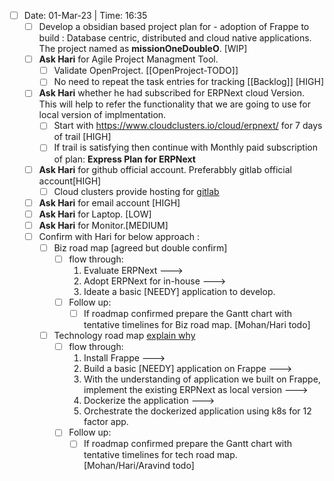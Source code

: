  - [ ] Date: 01-Mar-23 | Time: 16:35 
	- [ ] Develop a obsidian based project plan for - adoption of Frappe to build : Database centric, distributed and cloud native applications.  
		 The project named as **missionOneDoubleO**. [WIP] 
	- [ ] **Ask Hari** for Agile Project Managment Tool.
		- [ ] Validate OpenProject. [[OpenProject-TODO]]
		- [ ] No need to repeat the task entries for tracking [[Backlog]] [HIGH]
	- [ ] **Ask Hari** whether he had subscribed for ERPNext cloud Version. This will help to refer the functionality that we are going to use for local version of implmentation.
		- [ ] Start with https://www.cloudclusters.io/cloud/erpnext/ for 7 days of trail [HIGH]
		- [ ] If trail is satisfying then continue with Monthly paid subscription of plan: **Express Plan for ERPNext**
	- [ ] **Ask Hari** for github official account. Preferabbly gitlab official account[HIGH]
		- [ ] Cloud clusters provide hosting for [gitlab](https://www.cloudclusters.io/cloud/gitlab/)
	- [ ] **Ask Hari** for email account [HIGH]
	- [ ] **Ask Hari** for Laptop. [LOW]
	- [ ] **Ask Hari** for Monitor.[MEDIUM]
	- [ ] Confirm with Hari  for below approach :
		- [ ] Biz road map [agreed but double confirm]
			- [ ] flow through: 
				1. Evaluate ERPNext ---> 
				2. Adopt ERPNext for in-house ---> 
				3. Ideate a basic [NEEDY] application to develop.
			- [ ] Follow up:
				- [ ]  If roadmap confirmed prepare the Gantt chart with tentative timelines for Biz road map. [Mohan/Hari todo]
		- [ ] Technology road map [explain why](https://github.com/frappe/erpnext)
			- [ ] flow through:
				1. Install Frappe ---> 
				2. Build a basic [NEEDY] application on Frappe ---> 
				3. With the understanding of application we built on Frappe, implement the existing ERPNext as local version ---> 
				4. Dockerize the application ---> 
				5. Orchestrate the dockerized application using k8s for 12 factor app.
			- [ ] Follow up:
				- [ ] If roadmap confirmed prepare the Gantt chart with tentative timelines for tech road map. [Mohan/Hari/Aravind todo]